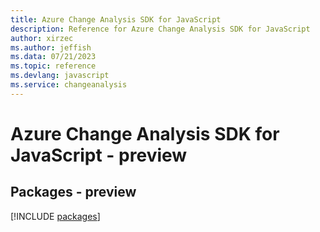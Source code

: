 ```yaml
---
title: Azure Change Analysis SDK for JavaScript
description: Reference for Azure Change Analysis SDK for JavaScript
author: xirzec
ms.author: jeffish
ms.data: 07/21/2023
ms.topic: reference
ms.devlang: javascript
ms.service: changeanalysis
---
```

# Azure Change Analysis SDK for JavaScript - preview
## Packages - preview
[!INCLUDE [packages](change-analysis-index.md)]